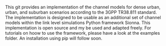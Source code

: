 This git provides an implementation of the channel models for dense urban, urban, and suburban scenarios according to the 3GPP TR38.811 standard. The implementation is designed to be usable as an additional set of channel models within the link level simulations Python framework Sionna. This implementation is open source and my be used and adapted freely. For tutorials on hoow to use the framework, please have a look at the examples folder. An installation using pip will follow soon.
